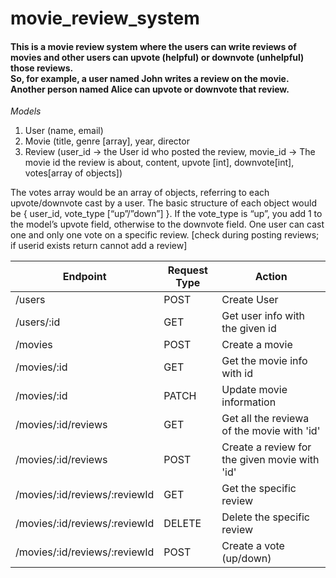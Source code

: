 # movie_review_system




<h4>This is a movie review system where the users can write reviews of movies and other users can upvote (helpful) or downvote (unhelpful) those reviews. 
  <br/>So, for example, a user named John writes a review on the movie. Another person named Alice can upvote or downvote that review.</h4>


_Models_
1. User (name, email)
2. Movie (title, genre [array], year, director
3. Review (user_id -> the User id who posted the review, movie_id -> The movie id the review is about, content, upvote [int], downvote[int], votes[array of objects])

<p>The votes array would be an array of objects, referring to each upvote/downvote cast by a user. The basic structure of each object would be { user_id, vote_type [“up”/”down”] }. If the vote_type is “up”, you add 1 to the model’s upvote field, otherwise to the downvote field. One user can cast one and only one vote on a specific review. [check during posting reviews; if userid exists return cannot add a review]
</p>


| Endpoint                      | Request Type           |       Action                                    |
| ----------------------------- | ---------------------- |-------------------------------------------------
| /users                        | POST                   | Create User
| /users/:id                    | GET                    | Get user info with the given id
| /movies                       | POST                   | Create a movie
| /movies/:id                   | GET                    | Get the movie info with id
| /movies/:id                   | PATCH                  | Update movie information
| /movies/:id/reviews           | GET                    | Get all the reviewa of the movie with 'id'
| /movies/:id/reviews           | POST                   | Create a review for the given movie with 'id'
| /movies/:id/reviews/:reviewId | GET                    | Get the specific review
| /movies/:id/reviews/:reviewId | DELETE                 | Delete the specific review
| /movies/:id/reviews/:reviewId | POST                   | Create a vote (up/down)


